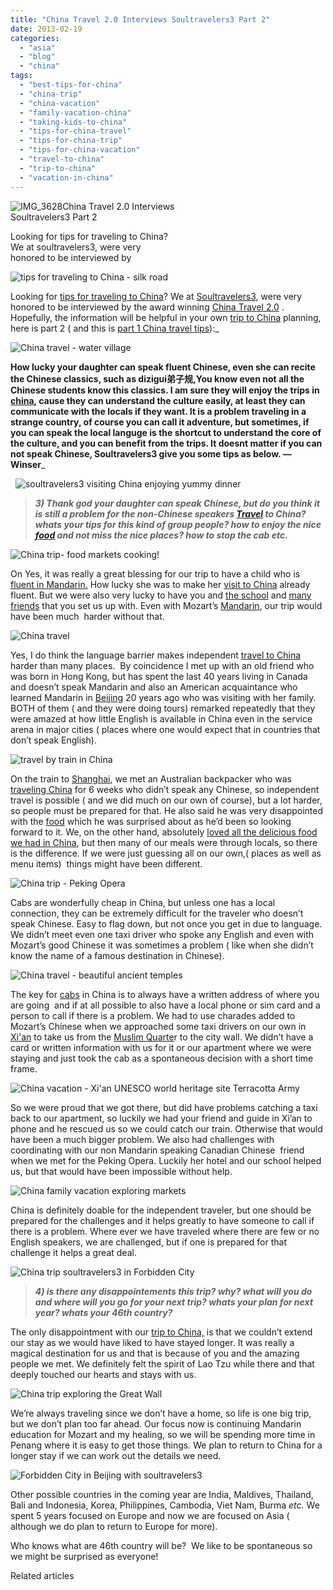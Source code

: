 ```yaml
---
title: "China Travel 2.0 Interviews Soultravelers3 Part 2"
date: 2013-02-19
categories: 
  - "asia"
  - "blog"
  - "china"
tags: 
  - "best-tips-for-china"
  - "china-trip"
  - "china-vacation"
  - "family-vacation-china"
  - "taking-kids-to-china"
  - "tips-for-china-travel"
  - "tips-for-china-trip"
  - "tips-for-china-vacation"
  - "travel-to-china"
  - "trip-to-china"
  - "vacation-in-china"
---
```


![IMG_3628](https://pub-ac94b3f306b24c0dba4238943c97f2e1.r2.dev/6a00e5502a95078833017ee88b49f7970d.jpg)China Travel 2.0 Interviews  
Soultravelers3 Part 2  
  
Looking for tips for traveling to China?  
We at soultravelers3, were very  
honored to be interviewed by

<!--more-->

![tips for traveling to China - silk road](https://pub-ac94b3f306b24c0dba4238943c97f2e1.r2.dev/6a00e5502a95078833017c36e823cb970b.jpg)  
  
Looking for [tips for traveling to China](https://pub-ac94b3f306b24c0dba4238943c97f2e1.r2.dev/2013/01/best-things-to-do-in-beijing-china-.html "tips for travel to Beijing, China")? We at [Soultravelers3](https://pub-ac94b3f306b24c0dba4238943c97f2e1.r2.dev/2013/01/top-travel-bloggers-of-2013-soultravelers3-wins-.html "soultravelers3 wins best blog 2013"), were very honored to be interviewed by the award winning [China Travel 2.0](http://www.chinatravel20.com/ "china travel 2.0 - best blog china") . Hopefully, the information will be helpful in your own [trip to China](https://pub-ac94b3f306b24c0dba4238943c97f2e1.r2.dev/2012/11/china-travel-in-the-autumn.html "trip to China planning") planning, here is part 2 ( and this is [part 1 China travel tips](https://pub-ac94b3f306b24c0dba4238943c97f2e1.r2.dev/2013/02/china-travel-20-interviews-soultravelers3-part-1.html "china travel tips and interview")):_  
  
![China travel - water village](https://pub-ac94b3f306b24c0dba4238943c97f2e1.r2.dev/6a00e5502a95078833017d41178b36970c.jpg)  
  
**How lucky your daughter can speak fluent Chinese, even she can recite the Chinese classics, such as dizigui弟子规,You know even not all the Chinese students know this classics. I am sure they will enjoy the trips in [china](http://www.chinatravel20.com/ "china travel 2.0"), cause they can understand the culture easily, at least they can communicate with the locals if they want. It is a problem traveling in a strange country, of course you can call it adventure, but sometimes, if you can speak the local languge is the shortcut to understand the core of the culture, and you can benefit from the trips. It doesnt matter if you can not speak Chinese, Soultravelers3 give you some tips as below. —Winser**_

  ![soultravelers3 visiting China enjoying yummy dinner](https://pub-ac94b3f306b24c0dba4238943c97f2e1.r2.dev/6a00e5502a95078833017ee88b5777970d.jpg)

> **_3) Thank god your daughter can speak Chinese, but do you think it is still a problem for the non-Chinese speakers [Travel](http://www.chinatravel20.com/ "Beijing travel") to China? whats your tips for this kind of group people? how to enjoy the nice [food](http://www.chinatravel20.com/t/food/ "View all posts in food") and not miss the nice places? how to stop the cab etc._**  
>   
>   

  
  
![China trip- food markets cooking!](https://pub-ac94b3f306b24c0dba4238943c97f2e1.r2.dev/6a00e5502a95078833017c36e83c6b970b.jpg)  
  
On Yes, it was really a great blessing for our trip to have a child who is [fluent in Mandarin.](https://pub-ac94b3f306b24c0dba4238943c97f2e1.r2.dev/2012/06/why-learn-mandarin-in-tropical-asia-penang.html) How lucky she was to make her [visit to China](https://pub-ac94b3f306b24c0dba4238943c97f2e1.r2.dev/2012/11/visiting-china-and-dragons.html "vist to China") already fluent. But we were also very lucky to have you and [the school](https://pub-ac94b3f306b24c0dba4238943c97f2e1.r2.dev/2013/01/learning-mandarin-in-beijing-china-best-school.html "language learning best school in Beijing") and [many friends](https://pub-ac94b3f306b24c0dba4238943c97f2e1.r2.dev/2013/01/best-homestay-living-with-a-family-in-china.html "friends in China - how to live with locals") that you set us up with. Even with Mozart’s [Mandarin](https://pub-ac94b3f306b24c0dba4238943c97f2e1.r2.dev/2012/06/why-learn-mandarin-in-tropical-asia-penang.html "learning Mandarin in Asia"), our trip would have been much  harder without that.  
  
![China travel](https://pub-ac94b3f306b24c0dba4238943c97f2e1.r2.dev/6a00e5502a95078833017c36e84072970b.jpg)  
  
Yes, I do think the language barrier makes independent [travel to China](https://pub-ac94b3f306b24c0dba4238943c97f2e1.r2.dev/2012/12/china-family-vacation-beauty-love-joy-.html "travel to China") harder than many places.  By coincidence I met up with an old friend who was born in Hong Kong, but has spent the last 40 years living in Canada and doesn’t speak Mandarin and also an American acquaintance who learned Mandarin in [Beijing](http://www.chinatravel20.com/t/China-beijing-travel/ " Posts Tagged ‘China Beijing travel’") 20 years ago who was visiting with her family. BOTH of them ( and they were doing tours) remarked repeatedly that they were amazed at how little English is available in China even in the service arena in major cities ( places where one would expect that in countries that don’t speak English).  
  
![travel by train in China](https://pub-ac94b3f306b24c0dba4238943c97f2e1.r2.dev/6a00e5502a95078833017c36e841bc970b.jpg)  
  
On the train to [Shanghai](http://www.chinatravel20.com/t/expo-2010-shanghai/ "Expo 2010 Shanghai China"), we met an Australian backpacker who was [traveling China](https://pub-ac94b3f306b24c0dba4238943c97f2e1.r2.dev/2012/11/china-travel-in-the-autumn.html "traveling china") for 6 weeks who didn’t speak any Chinese, so independent travel is possible ( and we did much on our own of course), but a lot harder, so people must be prepared for that. He also said he was very disappointed with the [food](http://www.chinatravel20.com/t/food/ "View all posts in food") which he was surprised about as he’d been so looking forward to it. We, on the other hand, absolutely [loved all the delicious food we had in China](https://pub-ac94b3f306b24c0dba4238943c97f2e1.r2.dev/2012/11/yum-loving-the-food-in-beijing.html "loved the food in China"), but then many of our meals were through locals, so there is the difference. If we were just guessing all on our own,( places as well as menu items)  things might have been different.  
  
![China trip - Peking Opera](https://pub-ac94b3f306b24c0dba4238943c97f2e1.r2.dev/6a00e5502a95078833017c36e843bb970b.jpg)

Cabs are wonderfully cheap in China, but unless one has a local connection, they can be extremely difficult for the traveler who doesn’t speak Chinese. Easy to flag down, but not once you get in due to language.  We didn’t meet even one taxi driver who spoke any English and even with Mozart’s good Chinese it was sometimes a problem ( like when she didn’t know the name of a famous destination in Chinese).  
  
![China travel - beautiful ancient temples](https://pub-ac94b3f306b24c0dba4238943c97f2e1.r2.dev/6a00e5502a95078833017d4117a340970c.jpg)

The key for [cabs](http://www.chinatravel20.com/t/cabs/ "View all posts in cabs") in China is to always have a written address of where you are going  and if at all possible to also have a local phone or sim card and a person to call if there is a problem. We had to use charades added to Mozart’s Chinese when we approached some taxi drivers on our own in [Xi'an](https://pub-ac94b3f306b24c0dba4238943c97f2e1.r2.dev/2012/12/terracotta-army.html "xi'an terracotta army") to take us from the [Muslim Quarte](https://pub-ac94b3f306b24c0dba4238943c97f2e1.r2.dev/2012/12/china-travel-shopping-and-markets-rtw.html "china travel muslim quarter")r to the city wall. We didn’t have a card or written information with us for it or our apartment where we were staying and just took the cab as a spontaneous decision with a short time frame.  
  
![China vacation - Xi'an UNESCO world heritage site Terracotta Army](https://pub-ac94b3f306b24c0dba4238943c97f2e1.r2.dev/6a00e5502a95078833017c36e85365970b.jpg)

So we were proud that we got there, but did have problems catching a taxi back to our apartment, so luckily we had your friend and guide in Xi’an to phone and he rescued us so we could catch our train. Otherwise that would have been a much bigger problem. We also had challenges with coordinating with our non Mandarin speaking Canadian Chinese  friend when we met for the Peking Opera. Luckily her hotel and our school helped us, but that would have been impossible without help.  
  
![China family vacation exploring markets](https://pub-ac94b3f306b24c0dba4238943c97f2e1.r2.dev/6a00e5502a95078833017d4117b22f970c.jpg)

China is definitely doable for the independent traveler, but one should be prepared for the challenges and it helps greatly to have someone to call if there is a problem. Where ever we have traveled where there are few or no English speakers, we are challenged, but if one is prepared for that challenge it helps a great deal.  
  
![China trip soultravelers3 in Forbidden City](https://pub-ac94b3f306b24c0dba4238943c97f2e1.r2.dev/6a00e5502a95078833017ee88b7dca970d.jpg)

> **_4) is there any disappointements this trip? why? what will you do and where will you go for your next trip? whats your plan for next year? whats your 46th country?_**

The only disappointment with our [trip to China,](https://pub-ac94b3f306b24c0dba4238943c97f2e1.r2.dev/2012/11/babies-in-beijing-china-travel-joy.html "trip to China") is that we couldn’t extend our stay as we would have liked to have stayed longer. It was really a magical destination for us and that is because of you and the amazing people we met. We definitely felt the spirit of Lao Tzu while there and that deeply touched our hearts and stays with us.  
  
![China trip exploring the Great Wall](https://pub-ac94b3f306b24c0dba4238943c97f2e1.r2.dev/6a00e5502a95078833017c36e858ca970b.jpg)

We’re always traveling since we don’t have a home, so life is one big trip, but we don’t plan too far ahead. Our focus now is continuing Mandarin education for Mozart and my healing, so we will be spending more time in Penang where it is easy to get those things. We plan to return to China for a longer stay if we can work out the details we need.  
  
![Forbidden City in Beijing with soultravelers3](https://pub-ac94b3f306b24c0dba4238943c97f2e1.r2.dev/6a00e5502a95078833017c36e85c86970b.jpg)

Other possible countries in the coming year are India, Maldives, Thailand, Bali and Indonesia, Korea, Philippines, Cambodia, Viet Nam, Burma _etc._ We spent 5 years focused on Europe and now we are focused on Asia ( although we do plan to return to Europe for more).

Who knows what are 46th country will be?  We like to be spontaneous so we might be surprised as everyone!

  

Related articles

